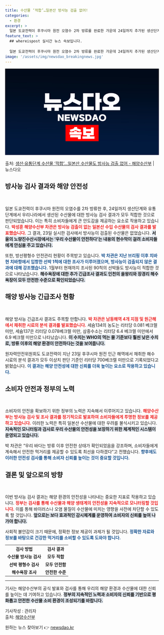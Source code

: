 ```yaml
---
title: 수산물 ‘적합’…일본산 방사능 검출 없어!
categories:
  - 환경
excerpt: >
  일본 도쿄전력이 후쿠시마 원전 오염수 2차 방류를 완료한 가운데 24일까지 추가된 생산단계유통단계의 우리 수…
feature_text: >
  ## whereispost 실시간 뉴스 속보입니다.

  일본 도쿄전력이 후쿠시마 원전 오염수 2차 방류를 완료한 가운데 24일까지 추가된 생산단계유통단계의 우리 수…
image: '/assets/img/newsdao_breakingnews.jpg'
---
```


![뉴스다오 속보](/assets/img/newsdao_breakingnews.jpg)

<p>출처: <a href="https://newsdao.kr/2295" rel="dofollow">생산·유통단계 수산물 ‘적합’…일본산 수산물도 방사능 검출 없어 - 해양수산부</a> | 뉴스다오</p>

<h2 data-ke-size="size26">방사능 검사 결과와 해양 안전성</h2>

<p data-ke-size="size16">&nbsp;</p>

<p data-ke-size="size16">일본 도쿄전력이 후쿠시마 원전의 오염수를 2차 방류한 후, 24일까지 생산단계와 유통단계에서 우리나라에서 생산된 수산물에 대한 방사능 검사 결과가 모두 적합한 것으로 판단되었습니다. 이는 특히 소비자들에게 큰 안도감을 제공하는 요소로 작용하고 있습니다. <b><span style="color: #ee2323;">박성훈 해양수산부 차관은 방사능 검출이 없는 일본산 수입 수산물의 검사 결과를 발표했습니다.</span></b> 그 결과, 23일 실시한 검사에서 방사능이 검출된 수산물은 없었습니다. <b><span style="background-color: #21538527;">서울의 노량진수산시장에서는 ‘우리 수산물이 안전하다’는 내용의 현수막이 걸려 소비자들에게 안심을 주고 있습니다.</span></b></p>

<p data-ke-size="size16">또한, 방선평형수 안전관리 현황이 주목받고 있습니다. <b><span style="color: #1a5490;">박 차관은 지난 브리핑 이후 치바현 치바항에서 입항한 선박 1척에 대한 조사가 이루어졌으며, 방사능이 검출되지 않은 결과에 대해 강조했습니다.</span></b> 1월부터 현재까지 조사된 90척의 선박들도 방사능이 적합한 것으로 나타났습니다. <b><span style="background-color: #21538527;">해수욕장에 대한 추가 긴급조사 결과도 인천의 을왕리와 장경리 해수욕장이 모두 안전한 수준으로 확인되었습니다.</span></b></p>

<h2 data-ke-size="size26">해양 방사능 긴급조사 현황</h2>

<p data-ke-size="size16">&nbsp;</p>

<p data-ke-size="size16">해양 방사능 긴급조사 결과도 주목할 만합니다. <b><span style="color: #ee2323;">박 차관은 남동해역 4개 지점 및 원근해에서 채취한 시료의 분석 결과를 발표했습니다.</span></b> 세슘134의 농도는 리터당 0.081 베크렐 미만, 세슘137은 리터당 0.078베크렐 미만, 삼중수소는 리터당 6.4 베크렐 미만에서 6.9 베크렐 미만으로 나타났습니다. <b><span style="background-color: #21538527;">이 수치는 WHO의 먹는 물 기준보다 훨씬 낮은 수치로, 방류 이후의 해양 환경이 안전하다는 것을 보여줍니다.</span></b></p>

<p data-ke-size="size16">원자력안전위원회도 도쿄전력이 지난 23일 후쿠시마 원전 인근 해역에서 채취한 해수 시료의 분석 결과가 모두 이상치 판단 기준인 리터당 700베크렐 미만으로 기록되었다고 밝혔습니다. <b><span style="color: #1a5490;">이 결과는 해양 안전성에 대한 신뢰를 더욱 높이는 요소로 작용하고 있습니다.</span></b></p>

<h2 data-ke-size="size26">소비자 안전과 정부의 노력</h2>

<p data-ke-size="size16">&nbsp;</p>

<p data-ke-size="size16">소비자의 안전을 확보하기 위한 정부의 노력은 지속해서 이루어지고 있습니다. <b><span style="color: #ee2323;">해양수산부는 방사능 검사 및 조사 결과를 정기적으로 발표하여 소비자들에게 투명한 정보를 제공하고 있습니다.</span></b> 이러한 노력은 특히 일본산 수산물에 대한 우려를 불식시키고 있습니다. <b><span style="background-color: #21538527;">지속적인 모니터링과 검사로 우리 수산물의 안전성을 보장하기 위한 체계적인 시스템이 운영되고 있습니다.</span></b></p>

<p data-ke-size="size16">박 차관은 “우리 바다는 방류 이후 안전한 상태가 확인되었음을 강조하며, 소비자들에게 계속해서 안전한 먹거리를 제공할 수 있도록 최선을 다하겠다”고 전했습니다. <b><span style="color: #1a5490;">향후에도 이러한 안전성 검사를 통해 소비자 신뢰를 높이는 것이 중요할 것입니다.</span></b></p>

<h2 data-ke-size="size26">결론 및 앞으로의 방향</h2>

<p data-ke-size="size16">&nbsp;</p>

<p data-ke-size="size16">이번 방사능 검사 결과는 해양 환경의 안전성을 나타내는 중요한 지표로 작용하고 있습니다. <b><span style="color: #ee2323;">정부는 검사를 통해 수산물과 해양 생태계의 안전성을 지속적으로 모니터링할 것입니다.</span></b> 이를 통해 바이러스나 오염 물질이 수산물에 미치는 영향을 사전에 차단할 수 있도록 할 것입니다. <b><span style="background-color: #21538527;">앞으로는 보다 효과적인 감시체계를 운영하여 소비자의 신뢰를 높여 나가야 합니다.</span></b></p>

<p data-ke-size="size16">사회적 불안감이 크기 때문에, 정확한 정보 제공이 과제가 될 것입니다. <b><span style="color: #1a5490;">정확한 자료와 정보를 바탕으로 건강한 먹거리를 소비할 수 있도록 도와야 합니다.</span></b></p>

<table style="width: 100%;">
  <tbody>
    <tr>
      <td style="text-align: center; height: 17px;"><b>검사 방법</b></td>
      <td style="text-align: center; height: 17px;"><b>검사 결과</b></td>
    </tr>
    <tr>
      <td style="text-align: center; height: 17px;"><b>수산물 방사능 검사</b></td>
      <td style="text-align: center; height: 17px;"><b>모두 적합</b></td>
    </tr>
    <tr>
      <td style="text-align: center; height: 17px;"><b>선박 평형수 검사</b></td>
      <td style="text-align: center; height: 17px;"><b>모두 안전함</b></td>
    </tr>
    <tr>
      <td style="text-align: center; height: 17px;"><b>해수욕장 조사</b></td>
      <td style="text-align: center; height: 17px;"><b>안전한 수준</b></td>
    </tr>
  </tbody>
</table>

<hr/> 

<p data-ke-size="size16">기사는 해양수산부의 공식 발표와 검사를 통해 우리의 해양 환경과 수산물에 대한 신뢰를 높이는 데 기여하고 있습니다. <b><span style="background-color: #21538527;">정부의 지속적인 노력과 소비자의 신뢰를 기반으로 평화롭고 안전한 수산물 소비 환경이 조성되기를 바랍니다.</span></b></p> 

<p data-ke-size="size16">기사작성 : 관리자<br/>
출처: <a href="https://newsdao.kr/2295">해양수산부</a></p> 

원하는 뉴스 찾아보기 👉 <a href="https://newsdao.kr" rel="dofollow">newsdao.kr</a>


